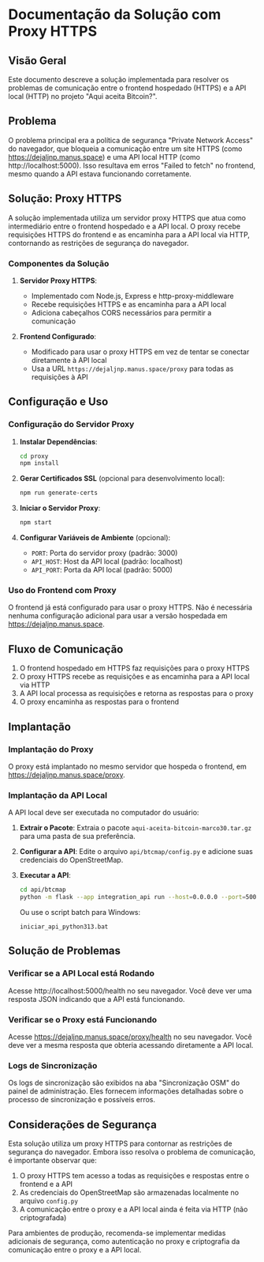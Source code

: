 # Documentação da Solução com Proxy HTTPS

## Visão Geral

Este documento descreve a solução implementada para resolver os problemas de comunicação entre o frontend hospedado (HTTPS) e a API local (HTTP) no projeto "Aqui aceita Bitcoin?".

## Problema

O problema principal era a política de segurança "Private Network Access" do navegador, que bloqueia a comunicação entre um site HTTPS (como https://dejaljnp.manus.space) e uma API local HTTP (como http://localhost:5000). Isso resultava em erros "Failed to fetch" no frontend, mesmo quando a API estava funcionando corretamente.

## Solução: Proxy HTTPS

A solução implementada utiliza um servidor proxy HTTPS que atua como intermediário entre o frontend hospedado e a API local. O proxy recebe requisições HTTPS do frontend e as encaminha para a API local via HTTP, contornando as restrições de segurança do navegador.

### Componentes da Solução

1. **Servidor Proxy HTTPS**:
   - Implementado com Node.js, Express e http-proxy-middleware
   - Recebe requisições HTTPS e as encaminha para a API local
   - Adiciona cabeçalhos CORS necessários para permitir a comunicação

2. **Frontend Configurado**:
   - Modificado para usar o proxy HTTPS em vez de tentar se conectar diretamente à API local
   - Usa a URL `https://dejaljnp.manus.space/proxy` para todas as requisições à API

## Configuração e Uso

### Configuração do Servidor Proxy

1. **Instalar Dependências**:
   ```bash
   cd proxy
   npm install
   ```

2. **Gerar Certificados SSL** (opcional para desenvolvimento local):
   ```bash
   npm run generate-certs
   ```

3. **Iniciar o Servidor Proxy**:
   ```bash
   npm start
   ```

4. **Configurar Variáveis de Ambiente** (opcional):
   - `PORT`: Porta do servidor proxy (padrão: 3000)
   - `API_HOST`: Host da API local (padrão: localhost)
   - `API_PORT`: Porta da API local (padrão: 5000)

### Uso do Frontend com Proxy

O frontend já está configurado para usar o proxy HTTPS. Não é necessária nenhuma configuração adicional para usar a versão hospedada em https://dejaljnp.manus.space.

## Fluxo de Comunicação

1. O frontend hospedado em HTTPS faz requisições para o proxy HTTPS
2. O proxy HTTPS recebe as requisições e as encaminha para a API local via HTTP
3. A API local processa as requisições e retorna as respostas para o proxy
4. O proxy encaminha as respostas para o frontend

## Implantação

### Implantação do Proxy

O proxy está implantado no mesmo servidor que hospeda o frontend, em https://dejaljnp.manus.space/proxy.

### Implantação da API Local

A API local deve ser executada no computador do usuário:

1. **Extrair o Pacote**:
   Extraia o pacote `aqui-aceita-bitcoin-marco30.tar.gz` para uma pasta de sua preferência.

2. **Configurar a API**:
   Edite o arquivo `api/btcmap/config.py` e adicione suas credenciais do OpenStreetMap.

3. **Executar a API**:
   ```bash
   cd api/btcmap
   python -m flask --app integration_api run --host=0.0.0.0 --port=5000
   ```
   Ou use o script batch para Windows:
   ```
   iniciar_api_python313.bat
   ```

## Solução de Problemas

### Verificar se a API Local está Rodando

Acesse http://localhost:5000/health no seu navegador. Você deve ver uma resposta JSON indicando que a API está funcionando.

### Verificar se o Proxy está Funcionando

Acesse https://dejaljnp.manus.space/proxy/health no seu navegador. Você deve ver a mesma resposta que obteria acessando diretamente a API local.

### Logs de Sincronização

Os logs de sincronização são exibidos na aba "Sincronização OSM" do painel de administração. Eles fornecem informações detalhadas sobre o processo de sincronização e possíveis erros.

## Considerações de Segurança

Esta solução utiliza um proxy HTTPS para contornar as restrições de segurança do navegador. Embora isso resolva o problema de comunicação, é importante observar que:

1. O proxy HTTPS tem acesso a todas as requisições e respostas entre o frontend e a API
2. As credenciais do OpenStreetMap são armazenadas localmente no arquivo `config.py`
3. A comunicação entre o proxy e a API local ainda é feita via HTTP (não criptografada)

Para ambientes de produção, recomenda-se implementar medidas adicionais de segurança, como autenticação no proxy e criptografia da comunicação entre o proxy e a API local.
